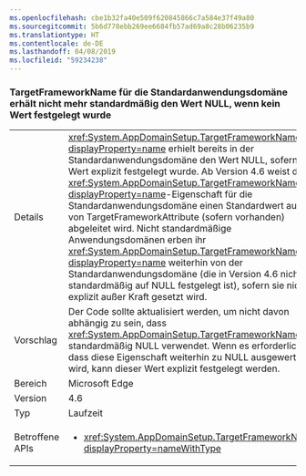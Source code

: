```yaml
---
ms.openlocfilehash: cbe1b32fa40e509f620845866c7a584e37f49a80
ms.sourcegitcommit: 5b6d778ebb269ee6684fb57ad69a8c28b06235b9
ms.translationtype: HT
ms.contentlocale: de-DE
ms.lasthandoff: 04/08/2019
ms.locfileid: "59234238"
---
```

### <a name="targetframeworkname-for-default-app-domain-no-longer-defaults-to-null-if-not-set"></a>TargetFrameworkName für die Standardanwendungsdomäne erhält nicht mehr standardmäßig den Wert NULL, wenn kein Wert festgelegt wurde

|   |   |
|---|---|
|Details|<xref:System.AppDomainSetup.TargetFrameworkName?displayProperty=name> erhielt bereits in der Standardanwendungsdomäne den Wert NULL, sofern kein Wert explizit festgelegt wurde. Ab Version 4.6 weist die <xref:System.AppDomainSetup.TargetFrameworkName?displayProperty=name>-Eigenschaft für die Standardanwendungsdomäne einen Standardwert auf, der von TargetFrameworkAttribute (sofern vorhanden) abgeleitet wird. Nicht standardmäßige Anwendungsdomänen erben ihr <xref:System.AppDomainSetup.TargetFrameworkName?displayProperty=name> weiterhin von der Standardanwendungsdomäne (die in Version 4.6 nicht standardmäßig auf NULL festgelegt ist), sofern sie nicht explizit außer Kraft gesetzt wird.|
|Vorschlag|Der Code sollte aktualisiert werden, um nicht davon abhängig zu sein, dass <xref:System.AppDomainSetup.TargetFrameworkName> standardmäßig NULL verwendet. Wenn es erforderlich ist, dass diese Eigenschaft weiterhin zu NULL ausgewertet wird, kann dieser Wert explizit festgelegt werden.|
|Bereich|Microsoft Edge|
|Version|4.6|
|Typ|Laufzeit|
|Betroffene APIs|<ul><li><xref:System.AppDomainSetup.TargetFrameworkName?displayProperty=nameWithType></li></ul>|
